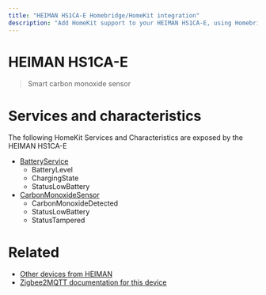 ```yaml
---
title: "HEIMAN HS1CA-E Homebridge/HomeKit integration"
description: "Add HomeKit support to your HEIMAN HS1CA-E, using Homebridge, Zigbee2MQTT and homebridge-z2m."
---
```

<!---
This file has been GENERATED using src/docgen/docgen.ts
DO NOT EDIT THIS FILE MANUALLY!
-->
# HEIMAN HS1CA-E
> Smart carbon monoxide sensor


# Services and characteristics
The following HomeKit Services and Characteristics are exposed by
the HEIMAN HS1CA-E

* [BatteryService](../../battery.md)
  * BatteryLevel
  * ChargingState
  * StatusLowBattery
* [CarbonMonoxideSensor](../../sensors.md)
  * CarbonMonoxideDetected
  * StatusLowBattery
  * StatusTampered


# Related
* [Other devices from HEIMAN](../index.md#heiman)
* [Zigbee2MQTT documentation for this device](https://www.zigbee2mqtt.io/devices/HS1CA-E.html)